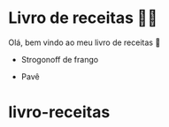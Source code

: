 # Livro de receitas :man_cook:



Olá, bem vindo ao meu livro de receitas :wave:

- Strogonoff de frango

- Pavê
# livro-receitas